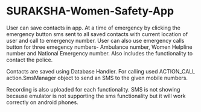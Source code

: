 # SURAKSHA-Women-Safety-App

User can save contacts in app. At a time of emergency by clicking the emergency button sms sent to all saved contacts with current location of user and call to emergency number.
User can also use emergency calls button for three emegency numbers- Ambulance number, Women Helpline number and National Emergency number. Also includes the functionality to contact the police.

Contacts are saved using Database Handler. For calling used ACTION_CALL action.SmsManager object to send an SMS to the given mobile numbers.
 
Recording is also uploaded for each functionality. SMS is not showing because emulator is not supporting the sms functionality but it will work correctly on android phones.
